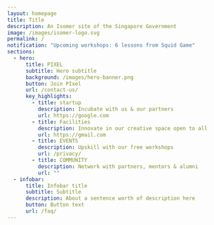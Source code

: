 ```yaml
---
layout: homepage
title: Title
description: An Isomer site of the Singapore Government
image: /images/isomer-logo.svg
permalink: /
notification: "Upcoming workshops: 6 lessons from Squid Game"
sections:
  - hero:
      title: PIXEL
      subtitle: Hero subtitle
      background: /images/hero-banner.png
      button: Join PIxel
      url: /contact-us/
      key_highlights:
        - title: startup
          description: Incubate with us & our partners
          url: https://google.com
        - title: Facilities
          description: Innovate in our creative space open to all
          url: https://gmail.com
        - title: EVENTS
          description: Upskill with our free workshops
          url: /privacy/
        - title: COMMUNITY
          description: Network with partners, mentors & alumni
          url: ""
  - infobar:
      title: Infobar title
      subtitle: Subtitle
      description: About a sentence worth of description here
      button: Button text
      url: /faq/
---
```


